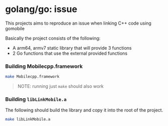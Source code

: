 # golang/go: issue 

This projects aims to reproduce an issue when linking C++ code using gomobile

Basically the project consists of the following:

 * A arm64, armv7 static library that will provide 3 functions
 * 2 Go functions that use the external provided functions


### Building Mobilecpp.framework

```bash
make Mobilecpp.framework
```

> NOTE: running just `make` should also work

### Building `libLinkMobile.a`

The following should build the library and copy it into the root of the project.

```bash
make libLinkMobile.a
```